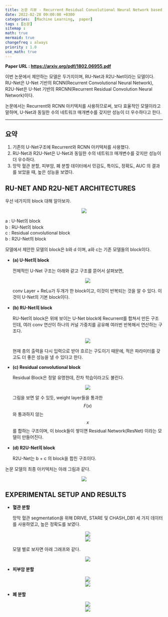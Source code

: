 ```yaml
---
title: 논문 리뷰 - Recurrent Residual Convolutional Neural Network based on U-Net (R2U-Net) for Medical Image Segmentation
date: 2022-02-28 09:00:00 +0300
categories:  [Machine Learning,  paper]
tags : [논문]
sitemap :
math: true
mermaid: true
changefreq : always
priority : 1.0
use_math: true
---
```


**Paper URL : <https://arxiv.org/pdf/1802.06955.pdf>**

이번 논문에서 제안하는 모델은 두가지이며, RU-Net과 R2U-Net이라는 모델이다.  
RU-Net은 U-Net 기반의 RCNN(Recurrent Convolutional Neural Network), R2U-Net은 U-Net 기반의 RRCNN(Recurrent Residual Convolution Neural Network)이다. 

논문에서는 Recurrent와 RCNN 아키텍처를 사용하므로써, 보다 효율적인 모델이라고 말하며, U-Net과 동일한 수의 네트워크 매개변수를 갖지만 성능이 더 우수하다고 한다. 


-------  

## 요약  

1. 기존의 U-Net구조에 Recurrent와 RCNN 아키텍처를 사용했다.
2. RU-Net과 R2U-Net은 U-Net과 동일한 수의 네트워크 매개변수를 갖지만 성능이 더 우수하다.
3. 망막 혈관 분할, 피부암, 폐 분할 데이터에서 민감도, 특이도, 정확도, AUC 의 결과를 보았을 때, 높은 성능을 보였다.  

## RU-NET AND R2U-NET ARCHITECTURES 

우선 네가지의 block 대해 알아보자.  

<center><img src="../../assets/images/R2U-Net_2.png" ></center> 
 
a : U-Net의 block  
b : RU-Net의 block  
c : Residual convolutional block  
b : R2U-Net의 block  


모델에서 제안한 모델의 block은 b와 d 이며, a와 c는 기존 모델들의 block이다.

* **(a) U-Net의 block** 

    전체적인 U-Net 구조는 아래와 같고 구조를 뜯어서 살펴보면, 

    <center><img src="../../assets/images/R2U-Net-4.png" ></center> 

    conv Layer + ReLu가 두개가 한 block이고, 이것이 반복되는 것을 알 수 있다. 이것이 U-Net의 기본 block이다.

* **(b) RU-Net의 block** 

    RU-Net의 block은 위에 보이는 U-Net block에 Recurrent를 합쳐서 만든 구조인데, 여러 conv 연산이 하나의 커널 가중치를 공유해 여러번 반복해서 연산하는 구조다. 


    <center><img src="../../assets/images/R2U-Net_5.png" ></center> 

    현재 층의 출력을 다시 입력으로 받아 흐르는 구도이기 때문에, 적은 파라미터를 갖고도 더 좋은 성능을 낼 수 있다고 한다. 


* **(c) Residual convolutional block**  

    Residual Block은 정말 유명한데, 잔차 학습이라고도 불린다. 

    <center><img src="../../assets/images/R2U-Net_3.png" ></center> 

    그림을 보면 알 수 있듯, weight layer들을 통과한 $$F(x)$$ 와 통과하지 않는 $$x$$를 합하는 구조이며, 이 block들이 쌓이면 Residual Network(ResNet) 이라는 모델이 만들어진다.  

* **(d) R2U-Net의 block**  

    R2U-Net는 b + c 의 block을 합친 구조이다. 


논문 모델의 최종 아키텍처는 아래 그림과 같다. 

<center><img src="../../assets/images/R2U-Net_1.png" ></center> 

## EXPERIMENTAL SETUP AND RESULTS

* **혈관 분할**

    망막 혈관 segmentation을 위해 DRIVE, STARE 및 CHASH_DB1 세 가지 데이터를 사용하였고, 높은 정확도를 보였다.

    <center><img src="../../assets/images/R2U-Net_6.png" ></center> 

    <center><img src="../../assets/images/R2U-Net_7.png" ></center> 

    모델 별로 보자면 아래 그래프와 같다. 

    <center><img src="../../assets/images/R2U-Net_8.png" ></center> 


* **피부암 분할**

    <center><img src="../../assets/images/R2U-Net_9.png" ></center> 

    <center><img src="../../assets/images/R2U-Net_10.png" ></center> 

* **폐 분할** 

    <center><img src="../../assets/images/R2U-Net_11.png" ></center> 

    <center><img src="../../assets/images/R2U-Net_12.png" ></center> 


